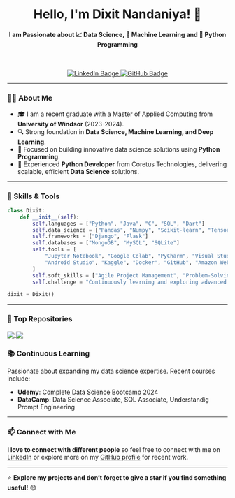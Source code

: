 <h1 align="center">Hello, I'm Dixit Nandaniya! 👋</h1>
<h4 align="center">I am Passionate about 📈 Data Science, 🤖 Machine Learning and 🐍 Python Programming</h4>
</br>
<p align="center">
  <a href="https://www.linkedin.com/in/dixitnandaniya" target="_blank">
    <img src="https://img.shields.io/badge/LinkedIn-Dixit%20Nandaniya-blue?style=flat&logo=linkedin" alt="LinkedIn Badge"/>
  </a>
  <a href="https://github.com/dixitjnandaniya" target="_blank">
    <img src="https://img.shields.io/github/followers/dixitjnandaniya?label=Follow&style=social" alt="GitHub Badge"/>
  </a>
</p>

---

### 👨‍💻 About Me
- 🎓 I am a recent graduate with a Master of Applied Computing from **University of Windsor** (2023-2024).
- 🔍 Strong foundation in **Data Science, Machine Learning, and Deep Learning**.
- 🌱 Focused on building innovative data science solutions using **Python Programming**.
- 💼 Experienced **Python Developer** from Coretus Technologies, delivering scalable, efficient **Data Science** solutions.

---

<!--
| <a href="https://github.com/dixitjnandaniya/github-readme-stats"><img align="center" src="https://github-readme-stats.vercel.app/api?username=dixitjnandaniya&show_icons=true&include_all_commits=true&theme=buefy&hide_border=true" alt="Dixit's github stats" /></a> | <a href="https://github.com/dixitjnandaniya/github-readme-stats"><img align="center" src="https://github-readme-stats.vercel.app/api/top-langs/?username=dixitjnandaniya&layout=compact&theme=buefy&hide_border=true" /></a> |
| ------------- | ------------- |

--- 
-->

### 🔧 Skills & Tools
```python
class Dixit:
    def __init__(self):
        self.languages = ["Python", "Java", "C", "SQL", "Dart"]
        self.data_science = ["Pandas", "Numpy", "Scikit-learn", "TensorFlow", "PyTorch"]
        self.frameworks = ["Django", "Flask"]
        self.databases = ["MongoDB", "MySQL", "SQLite"]
        self.tools = [
            "Jupyter Notebook", "Google Colab", "PyCharm", "Visual Studio",
            "Android Studio", "Kaggle", "Docker", "GitHub", "Amazon Web Services"
        ]
        self.soft_skills = ["Agile Project Management", "Problem-Solving", "Team Collaboration"]
        self.challenge = "Continuously learning and exploring advanced data science and machine learning topics."

dixit = Dixit()
```

---

### 🚀 Top Repositories

<a href="https://github.com/dixitjnandaniya/Plant_Disease_Detection">
  <img align="center" src="https://github-readme-stats.vercel.app/api/pin/?username=dixitjnandaniya&repo=Plant_Disease_Detection&theme=buefy" />
</a>
<a href="https://github.com/dixitjnandaniya/Diabetes_Disease_Prediction">
  <img align="center" src="https://github-readme-stats.vercel.app/api/pin/?username=dixitjnandaniya&repo=Diabetes_Disease_Prediction&theme=buefy" />
</a>
<!--
<a href="https://github.com/dixitjnandaniya/Placement_Package_Prediction">
  <img align="center" src="https://github-readme-stats.vercel.app/api/pin/?username=dixitjnandaniya&repo=Placement_Package_Prediction&theme=buefy" />
</a>
<a href="https://github.com/dixitjnandaniya/MLKIDA">
  <img align="center" src="https://github-readme-stats.vercel.app/api/pin/?username=dixitjnandaniya&repo=MLKIDA&theme=buefy" />
</a>
<a href="https://github.com/dixitjnandaniya/AdventureMinds">
  <img align="center" src="https://github-readme-stats.vercel.app/api/pin/?username=dixitjnandaniya&repo=AdventureMinds&theme=buefy" />
</a>
<a href="https://github.com/dixitjnandaniya/HedgeStrategy">
  <img align="center" src="https://github-readme-stats.vercel.app/api/pin/?username=dixitjnandaniya&repo=HedgeStrategy&theme=buefy" />
</a>
<a href="https://github.com/dixitjnandaniya/WiseBridge">
  <img align="center" src="https://github-readme-stats.vercel.app/api/pin/?username=dixitjnandaniya&repo=WiseBridge&theme=buefy" />
</a>
<a href="https://github.com/dixitjnandaniya/resecure">
  <img align="center" src="https://github-readme-stats.vercel.app/api/pin/?username=dixitjnandaniya&repo=resecure&theme=buefy" />
</a>
-->


### 📚 Continuous Learning
Passionate about expanding my data science expertise. Recent courses include:
- **Udemy**: Complete Data Science Bootcamp 2024
- **DataCamp**: Data Science Associate, SQL Associate, Understandig Prompt Engineering

---

### 📫 Connect with Me
**I love to connect with different people** so feel free to connect with me on [LinkedIn](https://www.linkedin.com/in/dixit-nandaniya-b54a03312) or explore more on my [GitHub profile](https://github.com/dixitjnandaniya) for recent work.

---

⭐ **Explore my projects and don’t forget to give a star if you find something useful!** 😊
